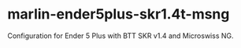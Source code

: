 # marlin-ender5plus-skr1.4t-msng
Configuration for Ender 5 Plus with BTT SKR v1.4 and Microswiss NG.
